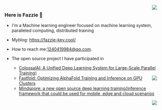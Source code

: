 



<img align="right" src="https://github-readme-stats.vercel.app/api?username=Fazziekey&show_icons=true&theme=tokyonight" />



### Here is Fazzie 👋

- I'm a Machine learning engineer focused on machine learning system, paralleled computing, distributed training
- Myblog: https://fazzie-key.cool/
- How to reach me:1240419984@qq.com.
- The open source project I have participated in
  - [ColossalAI: A Unified Deep Learning System for Large-Scale Parallel Training)](https://github.com/hpcaitech/ColossalAI)

  <img align="right" src="https://github-readme-stats.vercel.app/api/top-langs/?username=Fazziekey&&exclude_repo=Fazziekey.github.io&theme=tokyonight" />
  
  - [Fastfold: Optimizing AlphaFold Training and Inference on GPU Clusters](https://github.com/hpcaitech/FastFold)
  - [Mindspore:  a new open source deep learning training/inference framework that could be used for mobile, edge and cloud scenarios](https://github.com/mindspore-ai/mindspore)



<img align="right" src="https://github-readme-stats.vercel.app/api/wakatime?username=Fazziekey&theme=tokyonight" />
